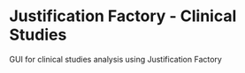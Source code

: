 # Justification Factory - Clinical Studies

GUI for clinical studies analysis using Justification Factory
